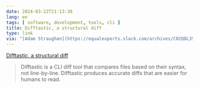 ```yaml
---
date: 2024-03-22T21:13:30
lang: en
tags: [ software, development, tools, cli ]
title: Difftastic, a structural diff
type: link
via: "[Adam Straughan](https://equalexperts.slack.com/archives/C02QDL3SZ/p1711119334646979)"
---
```


[Difftastic, a structural diff](https://difftastic.wilfred.me.uk/)

> Difftastic is a CLI diff tool that compares files based on their syntax, not line-by-line. Difftastic produces accurate diffs that are easier for humans to read.

